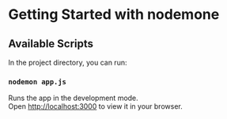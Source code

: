 # Getting Started with nodemone

## Available Scripts

In the project directory, you can run:

### `nodemon app.js`

Runs the app in the development mode.\
Open [http://localhost:3000](http://localhost:3000) to view it in your browser.
